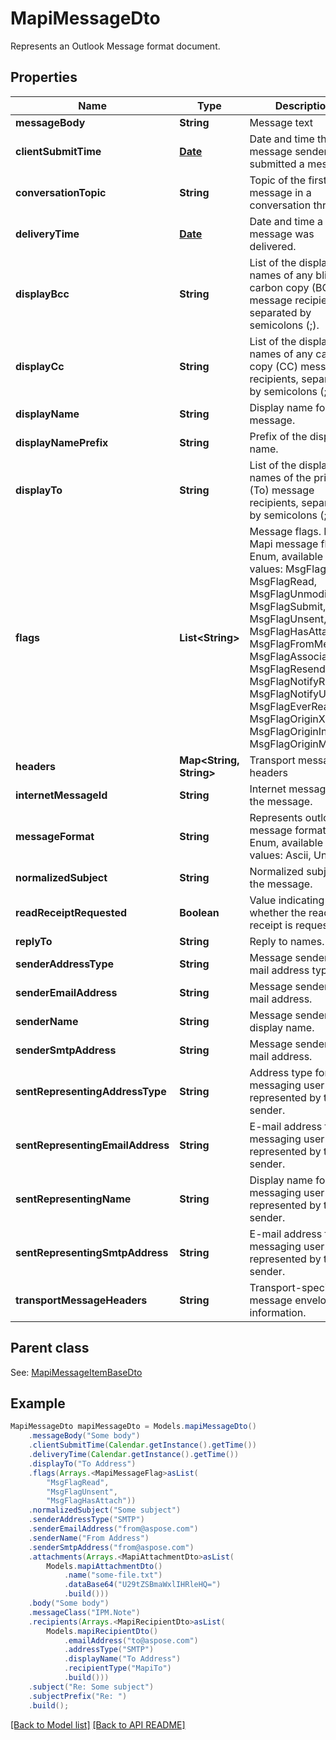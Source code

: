 # MapiMessageDto

Represents an Outlook Message format document.             

## Properties
Name | Type | Description | Notes
------------ | ------------- | ------------- | -------------
**messageBody** | **String** | Message text              |  [optional]
**clientSubmitTime** | [**Date**](Date.md) | Date and time the message sender submitted a message.              | 
**conversationTopic** | **String** | Topic of the first message in a conversation thread.              |  [optional]
**deliveryTime** | [**Date**](Date.md) | Date and time a message was delivered.              | 
**displayBcc** | **String** | List of the display names of any blind carbon copy (BCC) message recipients, separated by semicolons (;).              |  [optional]
**displayCc** | **String** | List of the display names of any carbon copy (CC) message recipients, separated by semicolons (;).              |  [optional]
**displayName** | **String** | Display name for the message.              |  [optional]
**displayNamePrefix** | **String** | Prefix of the display name.              |  [optional]
**displayTo** | **String** | List of the display names of the primary (To) message recipients, separated by semicolons (;).              |  [optional]
**flags** | **List&lt;String&gt;** | Message flags.              Items: Mapi message flags. Enum, available values: MsgFlagZero, MsgFlagRead, MsgFlagUnmodified, MsgFlagSubmit, MsgFlagUnsent, MsgFlagHasAttach, MsgFlagFromMe, MsgFlagAssociated, MsgFlagResend, MsgFlagNotifyRead, MsgFlagNotifyUnread, MsgFlagEverRead, MsgFlagOriginX400, MsgFlagOriginInternet, MsgFlagOriginMiscExt |  [optional]
**headers** | **Map&lt;String, String&gt;** | Transport message headers              |  [optional]
**internetMessageId** | **String** | Internet message id of the message.              |  [optional]
**messageFormat** | **String** | Represents outlook message format. Enum, available values: Ascii, Unicode | 
**normalizedSubject** | **String** | Normalized subject of the message.              |  [optional]
**readReceiptRequested** | **Boolean** | Value indicating whether the read receipt is requested. | 
**replyTo** | **String** | Reply to names. |  [optional]
**senderAddressType** | **String** | Message sender&#39;s e-mail address type. |  [optional]
**senderEmailAddress** | **String** | Message sender&#39;s e-mail address. |  [optional]
**senderName** | **String** | Message sender&#39;s display name. |  [optional]
**senderSmtpAddress** | **String** | Message sender&#39;s e-mail address. |  [optional]
**sentRepresentingAddressType** | **String** | Address type for the messaging user represented by the sender. |  [optional]
**sentRepresentingEmailAddress** | **String** | E-mail address for the messaging user represented by the sender. |  [optional]
**sentRepresentingName** | **String** | Display name for the messaging user represented by the sender. |  [optional]
**sentRepresentingSmtpAddress** | **String** | E-mail address for the messaging user represented by the sender. |  [optional]
**transportMessageHeaders** | **String** | Transport-specific message envelope information. |  [optional]

## Parent class

See: [MapiMessageItemBaseDto](MapiMessageItemBaseDto.md)


## Example
```java
MapiMessageDto mapiMessageDto = Models.mapiMessageDto()
    .messageBody("Some body")
    .clientSubmitTime(Calendar.getInstance().getTime())
    .deliveryTime(Calendar.getInstance().getTime())
    .displayTo("To Address")
    .flags(Arrays.<MapiMessageFlag>asList(
        "MsgFlagRead",
        "MsgFlagUnsent",
        "MsgFlagHasAttach"))
    .normalizedSubject("Some subject")
    .senderAddressType("SMTP")
    .senderEmailAddress("from@aspose.com")
    .senderName("From Address")
    .senderSmtpAddress("from@aspose.com")
    .attachments(Arrays.<MapiAttachmentDto>asList(
        Models.mapiAttachmentDto()
            .name("some-file.txt")
            .dataBase64("U29tZSBmaWxlIHRleHQ=")
            .build()))
    .body("Some body")
    .messageClass("IPM.Note")
    .recipients(Arrays.<MapiRecipientDto>asList(
        Models.mapiRecipientDto()
            .emailAddress("to@aspose.com")
            .addressType("SMTP")
            .displayName("To Address")
            .recipientType("MapiTo")
            .build()))
    .subject("Re: Some subject")
    .subjectPrefix("Re: ")
    .build();
```


[[Back to Model list]](Models.md) [[Back to API README]](README.md)
